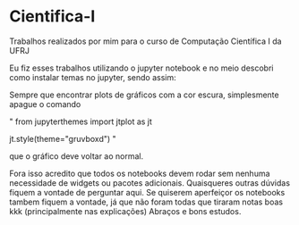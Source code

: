# Cientifica-I
Trabalhos realizados por mim para o curso de Computação Científica I da UFRJ

Eu fiz esses trabalhos utilizando o jupyter notebook e no meio descobri como instalar temas no jupyter, sendo assim:

Sempre que encontrar plots de gráficos com a cor escura, simplesmente apague o comando 

"
from jupyterthemes import jtplot as jt

jt.style(theme="gruvboxd")
"

que o gráfico deve voltar ao normal.

Fora isso acredito que todos os notebooks devem rodar sem nenhuma necessidade de widgets ou pacotes adicionais.
Quaisqueres outras dúvidas fiquem a vontade de perguntar aqui.
Se quiserem aperfeiçor os notebooks tambem fiquem a vontade, já que não foram todas que tiraram notas boas kkk (principalmente nas explicações)
Abraços e bons estudos.
